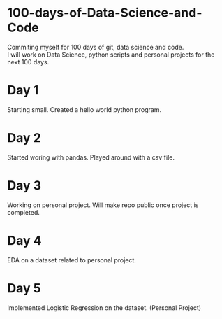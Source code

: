 # 100-days-of-Data-Science-and-Code
Commiting myself for 100 days of git, data science and code.<br/>
I will work on Data Science, python scripts and personal projects for the next 100 days.

# Day 1 
Starting small. Created a hello world python program. 

# Day 2
Started woring with pandas.
Played around with a csv file.

# Day 3
Working on personal project.
Will make repo public once project is completed.

# Day 4
EDA on a dataset related to personal project.

# Day 5
Implemented Logistic Regression on the dataset. (Personal Project)
